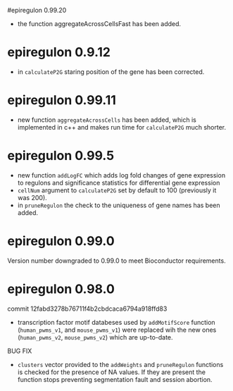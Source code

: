 #epiregulon 0.99.20
* the function aggregateAcrossCellsFast has been added.

# epiregulon 0.9.12
* in `calculateP2G` staring position of the gene has been corrected.

# epiregulon 0.99.11
* new function `aggregateAcrossCells` has been added, which is implemented in c++ and makes 
run time for `calculateP2G` much shorter. 

# epiregulon 0.99.5

* new function `addLogFC` which adds log fold changes of gene expression to regulons and significance statistics for differential gene expression
* `cellNum` argument to `calculateP2G` set by default to 100 (previously it was 200).
* in `pruneRegulon` the check to the uniqueness of gene names has been added.

# epiregulon 0.99.0
Version number downgraded to 0.99.0 to meet Bioconductor requirements.

# epiregulon 0.98.0

commit 12fabd3278b76711f4b2cbdcaca6794a918ffd83

* transcription factor motif databeses used by `addMotifScore` function (`human_pwms_v1`, and `mouse_pwms_v1`) were replaced wih the new ones (`human_pwms_v2`, `mouse_pwms_v2`) which are up-to-date.

BUG FIX

* `clusters` vector provided to the `addWeights` and `pruneRegulon` functions is checked for the presence of NA values. If they are present the function stops preventing segmentation fault and session abortion.

